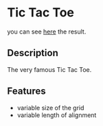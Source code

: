 # Tic Tac Toe
you can see [here](https://htmlpreview.github.io/?https://github.com/ThomasGons/TicTacToe/blob/master/index.html) the result. 

## Description

The very famous Tic Tac Toe.


## Features

- variable size of the grid
- variable length of alignment